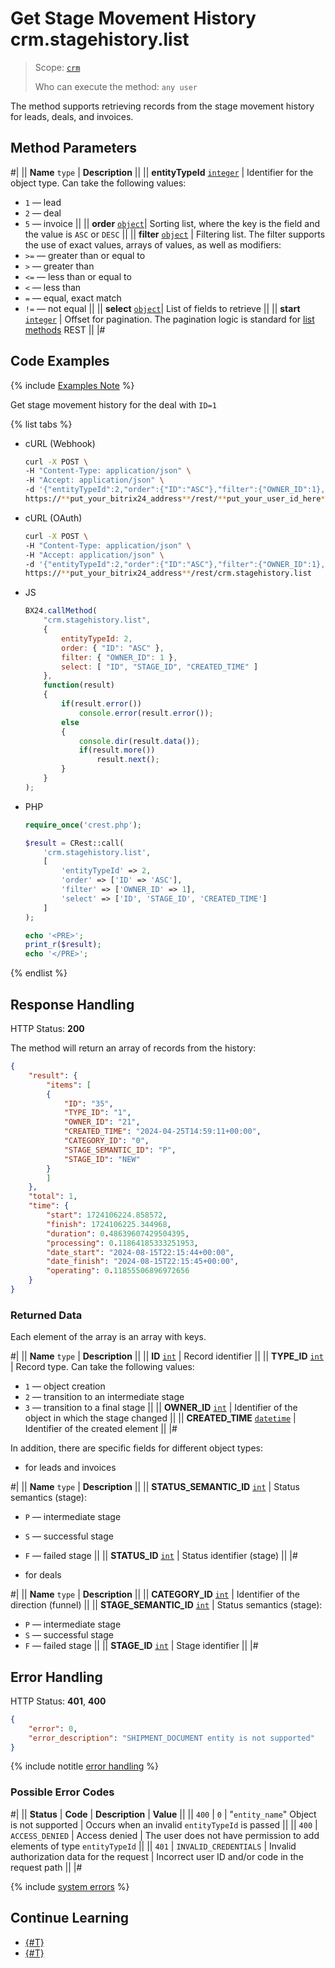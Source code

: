 # Get Stage Movement History crm.stagehistory.list

> Scope: [`crm`](../scopes/permissions.md)
>
> Who can execute the method: `any user`

The method supports retrieving records from the stage movement history for leads, deals, and invoices.

## Method Parameters

#|
|| **Name**
`type` | **Description** ||
|| **entityTypeId**
[`integer`][1] | Identifier for the object type. Can take the following values:
- `1` — lead
- `2` — deal
- `5` — invoice
||
|| **order**
[`object`][1]| Sorting list, where the key is the field and the value is `ASC` or `DESC` ||
|| **filter**
[`object`][1] | Filtering list. The filter supports the use of exact values, arrays of values, as well as modifiers:
- `>=` — greater than or equal to
- `>` — greater than
- `<=` — less than or equal to
- `<` — less than
- `=` — equal, exact match
- `!=` — not equal
||
|| **select**
[`object`][1]| List of fields to retrieve ||
|| **start**
[`integer`][1] | Offset for pagination. The pagination logic is standard for [list methods](../how-to-call-rest-api/list-methods-pecularities.md) REST ||
|#

## Code Examples

{% include [Examples Note](../../_includes/examples.md) %}

Get stage movement history for the deal with `ID=1`

{% list tabs %}

- cURL (Webhook)

    ```bash
    curl -X POST \
    -H "Content-Type: application/json" \
    -H "Accept: application/json" \
    -d '{"entityTypeId":2,"order":{"ID":"ASC"},"filter":{"OWNER_ID":1},"select":["ID","STAGE_ID","CREATED_TIME"]}' \
    https://**put_your_bitrix24_address**/rest/**put_your_user_id_here**/**put_your_webhook_here**/crm.stagehistory.list
    ```

- cURL (OAuth)

    ```bash
    curl -X POST \
    -H "Content-Type: application/json" \
    -H "Accept: application/json" \
    -d '{"entityTypeId":2,"order":{"ID":"ASC"},"filter":{"OWNER_ID":1},"select":["ID","STAGE_ID","CREATED_TIME"],"auth":"**put_access_token_here**"}' \
    https://**put_your_bitrix24_address**/rest/crm.stagehistory.list
    ```

- JS

    ```js
    BX24.callMethod(
        "crm.stagehistory.list",
        {
            entityTypeId: 2,
            order: { "ID": "ASC" },
            filter: { "OWNER_ID": 1 },
            select: [ "ID", "STAGE_ID", "CREATED_TIME" ]
        },
        function(result)
        {
            if(result.error())
                console.error(result.error());
            else
            {
                console.dir(result.data());
                if(result.more())
                    result.next();
            }
        }
    );
    ```

- PHP

    ```php
    require_once('crest.php');

    $result = CRest::call(
        'crm.stagehistory.list',
        [
            'entityTypeId' => 2,
            'order' => ['ID' => 'ASC'],
            'filter' => ['OWNER_ID' => 1],
            'select' => ['ID', 'STAGE_ID', 'CREATED_TIME']
        ]
    );

    echo '<PRE>';
    print_r($result);
    echo '</PRE>';
    ```

{% endlist %}

## Response Handling

HTTP Status: **200**

The method will return an array of records from the history:

```json
{
    "result": {
        "items": [
        {
            "ID": "35",
            "TYPE_ID": "1",
            "OWNER_ID": "21",
            "CREATED_TIME": "2024-04-25T14:59:11+00:00",
            "CATEGORY_ID": "0",
            "STAGE_SEMANTIC_ID": "P",
            "STAGE_ID": "NEW"
        }
        ]
    },
    "total": 1,
    "time": {
        "start": 1724106224.858572,
        "finish": 1724106225.344968,
        "duration": 0.48639607429504395,
        "processing": 0.11864185333251953,
        "date_start": "2024-08-15T22:15:44+00:00",
        "date_finish": "2024-08-15T22:15:45+00:00",
        "operating": 0.11855506896972656
    }
}
```

### Returned Data

Each element of the array is an array with keys.

#|
|| **Name**
`type` | **Description** ||
|| **ID**
[`int`][1] | Record identifier ||
|| **TYPE_ID**
[`int`][1] | Record type. Can take the following values:
- `1` — object creation
- `2` — transition to an intermediate stage
- `3` — transition to a final stage ||
|| **OWNER_ID**
[`int`][1] | Identifier of the object in which the stage changed ||
|| **CREATED_TIME**
[`datetime`][1] | Identifier of the created element ||
|#

In addition, there are specific fields for different object types:

- for leads and invoices

#|
|| **Name**
`type` | **Description** ||
|| **STATUS_SEMANTIC_ID**
[`int`][1] | Status semantics (stage):
  - `P` — intermediate stage
  - `S` — successful stage
  - `F` — failed stage ||
|| **STATUS_ID**
[`int`][1] | Status identifier (stage) ||
|#

- for deals

#|
|| **Name**
`type` | **Description** ||
|| **CATEGORY_ID**
[`int`][1] | Identifier of the direction (funnel) ||
|| **STAGE_SEMANTIC_ID**
[`int`][1] | Status semantics (stage):
- `P` — intermediate stage
- `S` — successful stage
- `F` — failed stage ||
|| **STAGE_ID**
[`int`][1] | Stage identifier ||
|#

## Error Handling

HTTP Status: **401**, **400**

```json
{
    "error": 0,
    "error_description": "SHIPMENT_DOCUMENT entity is not supported"
}
```

{% include notitle [error handling](../../_includes/error-info.md) %}

### Possible Error Codes

#|
|| **Status** | **Code**                           | **Description**                                                       | **Value**                                                                                    ||
|| `400`      | `0`                               | "`entity_name`" Object is not supported                         | Occurs when an invalid `entityTypeId` is passed                                              ||
|| `400`      | `ACCESS_DENIED`                   | Access denied                                                    | The user does not have permission to add elements of type `entityTypeId`                             ||
|| `401`      | `INVALID_CREDENTIALS`             | Invalid authorization data for the request                            | Incorrect user ID and/or code in the request path                                       ||
|#

{% include [system errors](./../../_includes/system-errors.md) %}

## Continue Learning

- [{#T}](./index.md)
- [{#T}](./main-entities-fields.md)

[1]: ../data-types.md